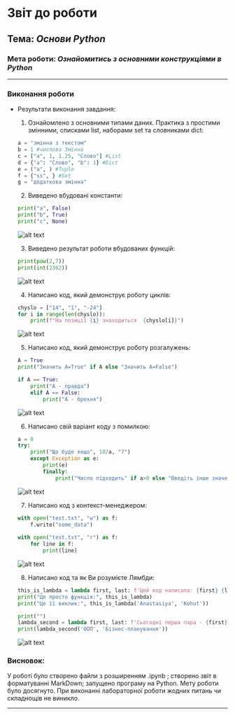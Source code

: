 # Звіт до роботи
## Тема: _Основи Python_
### Мета роботи: _Ознайомитись з основними конструкціями в Python_
---
### Виконання роботи
- Результати виконання завдання:
    1. Ознайомлено з основними типами даних. Практика з простими змінними, списками list, наборами set та словниками dict:
    ```python
    a = "змінна з текстом"
    b = 1 #числова Змінна
    c = ["a", 1, 1.25, "Слово"] #List
    d = {"a": "Слово", "b": 1} #Dict
    e = ("a", ) #Tuple
    f = {"ss", } #Set
    g = "додаткова змінна"
    ```

    2. Виведено вбудовані константи:
    ```python
    print("a", False)
    print("b", True)
    print("c", None)
    ```
    ![alt text](https://github.com/anastasiakohut/oop_kn320/raw/main/scr/scr1.jpg "Результат виконання програми")


    3. Виведено результат роботи вбудованих функцій:
    ```python
    print(pow(2,7))
    print(int(2362))
    ```
    ![alt text](https://github.com/anastasiakohut/oop_kn320/raw/main/scr/scr2.jpg "Результат виконання програми")

    4. Написано код, який демонструє роботу циклів:
    ```python
    chyslo = ["14", "1", "-24"]
    for i in range(len(chyslo)):
        print(f"На позиції {i} знаходиться  {chyslo[i]}")
    ```
    ![alt text](https://github.com/anastasiakohut/oop_kn320/raw/main/scr/scr3.jpg "Результат виконання програми")

    5. Написано код, який демонструє роботу розгалужень:
    ```python
    A = True
    print("Значить А=True" if A else "Значить А=False")
    
    if A == True:
        print("А - правда")
        elif A == False:
            print("А - брехня")
    ```
    ![alt text](https://github.com/anastasiakohut/oop_kn320/raw/main/scr/scr4.jpg "Результат виконання програми")

    6. Написано свій варіант коду з помилкою:
    ```python
    a = 0
    try:
        print("Що буде якщо", 10/a, "?")
        except Exception as e:
            print(e)
            finally:
                print("Число підходить" if a>0 else "Введіть інше значення а")
    ```
    ![alt text](https://github.com/anastasiakohut/oop_kn320/raw/main/scr/scr5.jpg "Результат виконання програми")

    7. Написано код з контекст-менеджером:
    ```python
    with open("test.txt", "w") as f:
        f.write("some_data")
        
    with open("test.txt", "r") as f:
        for line in f:
            print(line)
    ```
    ![alt text](https://github.com/anastasiakohut/oop_kn320/raw/main/scr/scr6.jpg "Результат виконання програми")

    8.  Написано код та як Ви розумієте Лямбди:
    ```python
    this_is_lambda = lambda first, last: f'Цей код написала: {first} {last}'
    print("Це просто функція:", this_is_lambda)
    print("Це її виклик:", this_is_lambda('Anastasiya', 'Kohut'))
    
    print("")
    lambda_second = lambda first, last: f'Сьогодні перша пара - {first}; а друга - {last}.'
    print(lambda_second('ООП', 'Бізнес-планування'))
    ```
    ![alt text](https://github.com/anastasiakohut/oop_kn320/raw/main/scr/scr7.jpg "Результат виконання програми")
   



### Висновок: 
У роботі було створено файли з розширенням .ipynb ; створено звіт в форматуванні MarkDown; запущено програму на Python. Мету роботи було досягнуто. При виконанні лабораторної роботи жодних питань чи складнощів не виникло. 

---